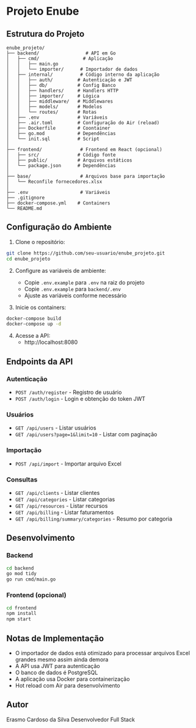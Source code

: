 # Projeto Enube

## Estrutura do Projeto

```
enube_projeto/
├── backend/                 # API em Go
│   ├── cmd/                # Aplicação
│   │   ├── main.go        
│   │   └── importer/      # Importador de dados
│   ├── internal/          # Código interno da aplicação
│   │   ├── auth/         # Autenticação e JWT
│   │   ├── db/           # Config Banco
│   │   ├── handlers/     # Handlers HTTP
│   │   ├── importer/     # Lógica 
│   │   ├── middleware/   # Middlewares
│   │   ├── models/       # Modelos 
│   │   └── routes/       # Rotas 
│   ├── .env              # Variáveis
│   ├── .air.toml         # Configuração do Air (reload)
│   ├── Dockerfile        # Coontainer
│   ├── go.mod            # Dependências
│   └── init.sql          # Script 
│
├── frontend/              # Frontend em React (opcional)
│   ├── src/              # Código fonte
│   ├── public/           # Arquivos estáticos
│   └── package.json      # Dependências
│
├── base/                  # Arquivos base para importação
│   └── Reconfile fornecedores.xlsx
│
├── .env                   # Variáveis 
├── .gitignore            
├── docker-compose.yml    # Containers
└── README.md            
```

## Configuração do Ambiente

1. Clone o repositório:
```bash
git clone https://github.com/seu-usuario/enube_projeto.git
cd enube_projeto
```

2. Configure as variáveis de ambiente:
   - Copie `.env.example` para `.env` na raiz do projeto
   - Copie `.env.example` para `backend/.env`
   - Ajuste as variáveis conforme necessário

3. Inicie os containers:
```bash
docker-compose build
docker-compose up -d
```

4. Acesse a API:
   - http://localhost:8080

## Endpoints da API

### Autenticação
- `POST /auth/register` - Registro de usuário
- `POST /auth/login` - Login e obtenção do token JWT

### Usuários
- `GET /api/users` - Listar usuários
- `GET /api/users?page=1&limit=10` - Listar com paginação

### Importação
- `POST /api/import` - Importar arquivo Excel

### Consultas
- `GET /api/clients` - Listar clientes
- `GET /api/categories` - Listar categorias
- `GET /api/resources` - Listar recursos
- `GET /api/billing` - Listar faturamentos
- `GET /api/billing/summary/categories` - Resumo por categoria

## Desenvolvimento

### Backend
```bash
cd backend
go mod tidy
go run cmd/main.go
```

### Frontend (opcional)
```bash
cd frontend
npm install
npm start
```

## Notas de Implementação

- O importador de dados está otimizado para processar arquivos Excel grandes mesmo assim ainda demora
- A API usa JWT para autenticação
- O banco de dados é PostgreSQL
- A aplicação usa Docker para containerização
- Hot reload com Air para desenvolvimento

## Autor

Erasmo Cardoso da Silva
Desenvolvedor Full Stack 